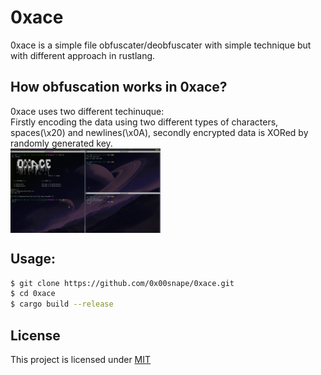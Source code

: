 # 0xace
0xace is a simple file obfuscater/deobfuscater with simple technique but with different approach in rustlang.

## How obfuscation works in 0xace?
0xace uses two different techinuque:<br> 
Firstly encoding the data using two different types of characters, spaces(\x20) and newlines(\x0A), secondly encrypted data is XORed by randomly generated key. 
<br><img src="https://github.com/0x00snape/0xace/blob/main/src/oxace.png" style="max-width: 100%;" width="240" align="center">

## Usage:
```bash
$ git clone https://github.com/0x00snape/0xace.git
$ cd 0xace
$ cargo build --release
```
## License
This project is licensed under [MIT](https://github.com/0x00snape/0xace/blob/main/LICENSE)

